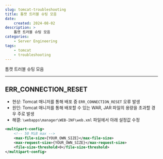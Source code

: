 ```yaml
---
slug: tomcat-troubleshooting
title: 톰캣 트러블 슈팅 모음
date:
    created: 2024-08-02
description: >
    톰캣 트러블 슈팅 모음
categories:
    - Server Engineering
tags:
    - tomcat
    - troubleshooting
---
```


톰캣 트러블 슈팅 모음  

<!-- more -->

---

## ERR_CONNECTION_RESET

- 현상: Tomcat 매니저를 통해 배포 중 `ERR_CONNECTION_RESET` 오류 발생
- 원인: Tomcat 매니저를 통해 배포할 수 있는 WAR, JAR 파일의 용량을 초과할 경우 주로 발생
- 해결: `\webapps\manager\WEB-INF\web.xml` 파일에서 아래 설정값 수정

```xml title="web.xml"
<multipart-config>
    <!-- 50 MiB max -->
    <max-file-size>{YOUR_OWN_SIZE}</max-file-size>
    <max-request-size>{YOUR_OWN_SIZE}</max-request-size>
    <file-size-threshold>0</file-size-threshold>
</multipart-config>
```
